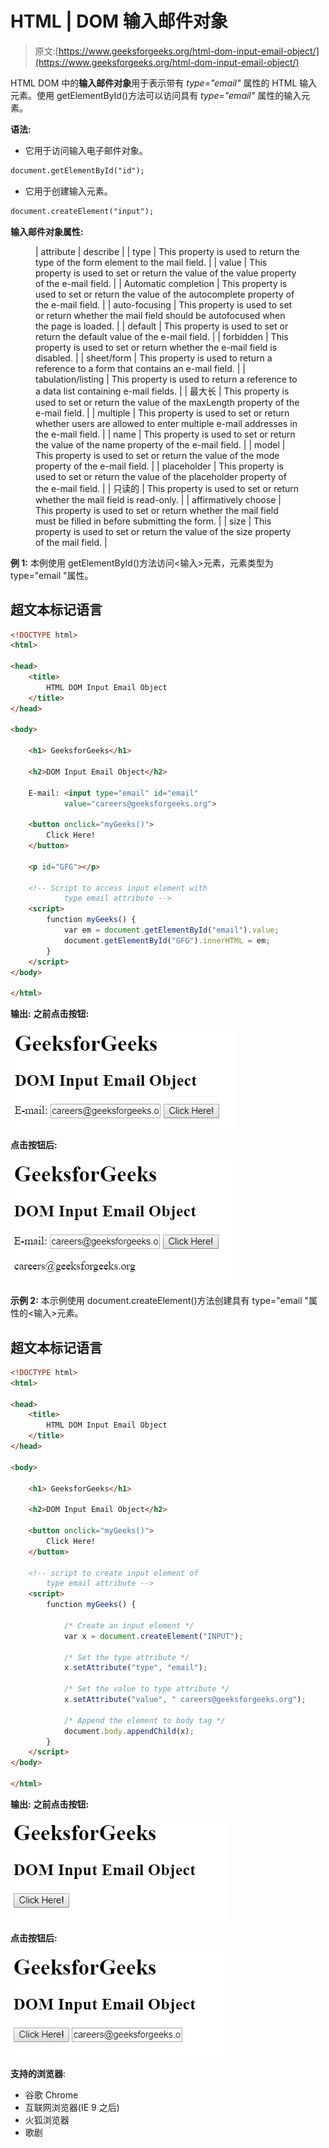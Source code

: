 # HTML | DOM 输入邮件对象

> 原文:[https://www.geeksforgeeks.org/html-dom-input-email-object/](https://www.geeksforgeeks.org/html-dom-input-email-object/)

HTML DOM 中的**输入邮件对象**用于表示带有 *type="email"* 属性的 HTML 输入元素。使用 getElementById()方法可以访问具有 *type="email"* 属性的输入元素。

**语法:**

*   它用于访问输入电子邮件对象。

```html
document.getElementById("id");
```

*   它用于创建输入元素。

```html
document.createElement("input");
```

**输入邮件对象属性:**

<figure class="table">

| attribute | describe |
| type | This property is used to return the type of the form element to the mail field. |
| value | This property is used to set or return the value of the value property of the e-mail field. |
| Automatic completion | This property is used to set or return the value of the autocomplete property of the e-mail field. |
| auto-focusing | This property is used to set or return whether the mail field should be autofocused when the page is loaded. |
| default | This property is used to set or return the default value of the e-mail field. |
| forbidden | This property is used to set or return whether the e-mail field is disabled. |
| sheet/form | This property is used to return a reference to a form that contains an e-mail field. |
| tabulation/listing | This property is used to return a reference to a data list containing e-mail fields. |
| 最大长 | This property is used to set or return the value of the maxLength property of the e-mail field. |
| multiple | This property is used to set or return whether users are allowed to enter multiple e-mail addresses in the e-mail field. |
| name | This property is used to set or return the value of the name property of the e-mail field. |
| model | This property is used to set or return the value of the mode property of the e-mail field. |
| placeholder | This property is used to set or return the value of the placeholder property of the e-mail field. |
| 只读的 | This property is used to set or return whether the mail field is read-only. |
| affirmatively choose | This property is used to set or return whether the mail field must be filled in before submitting the form. |
| size | This property is used to set or return the value of the size property of the mail field. |

</figure>

**例 1:** 本例使用 getElementById()方法访问<输入>元素，元素类型为 type="email "属性。

## 超文本标记语言

```html
<!DOCTYPE html>
<html>

<head>
    <title>
        HTML DOM Input Email Object
    </title>
</head>   

<body>

    <h1> GeeksforGeeks</h1>

    <h2>DOM Input Email Object</h2>

    E-mail: <input type="email" id="email"
            value="careers@geeksforgeeks.org">

    <button onclick="myGeeks()">
        Click Here!
    </button>

    <p id="GFG"></p>

    <!-- Script to access input element with
            type email attribute -->
    <script>
        function myGeeks() {
            var em = document.getElementById("email").value;
            document.getElementById("GFG").innerHTML = em;
        }
    </script>
</body>

</html>                   
```

**输出:**
**之前点击按钮:**

![](img/d38e4a42ea80f7877eba5370ddf1103b.png)

**点击按钮后:**

![](img/dc9c79c2b752d2e59d9e326aa43d8c16.png)

**示例 2:** 本示例使用 document.createElement()方法创建具有 type="email "属性的<输入>元素。

## 超文本标记语言

```html
<!DOCTYPE html>
<html>

<head>
    <title>
        HTML DOM Input Email Object
    </title>
</head>   

<body>

    <h1> GeeksforGeeks</h1>

    <h2>DOM Input Email Object</h2>

    <button onclick="myGeeks()">
        Click Here!
    </button>

    <!-- script to create input element of
        type email attribute -->
    <script>
        function myGeeks() {

            /* Create an input element */
            var x = document.createElement("INPUT");

            /* Set the type attribute */
            x.setAttribute("type", "email");

            /* Set the value to type attribute */
            x.setAttribute("value", " careers@geeksforgeeks.org");

            /* Append the element to body tag */
            document.body.appendChild(x);
        }
    </script>
</body>

</html>                   
```

**输出:**
**之前点击按钮:**

![](img/de39b2a4db24d4fac6a5ae7e6db6308d.png)

**点击按钮后:**

![](img/746a837f87f7921fa5c3ca5d687394d0.png)

**支持的浏览器**:

*   谷歌 Chrome
*   互联网浏览器(IE 9 之后)
*   火狐浏览器
*   歌剧